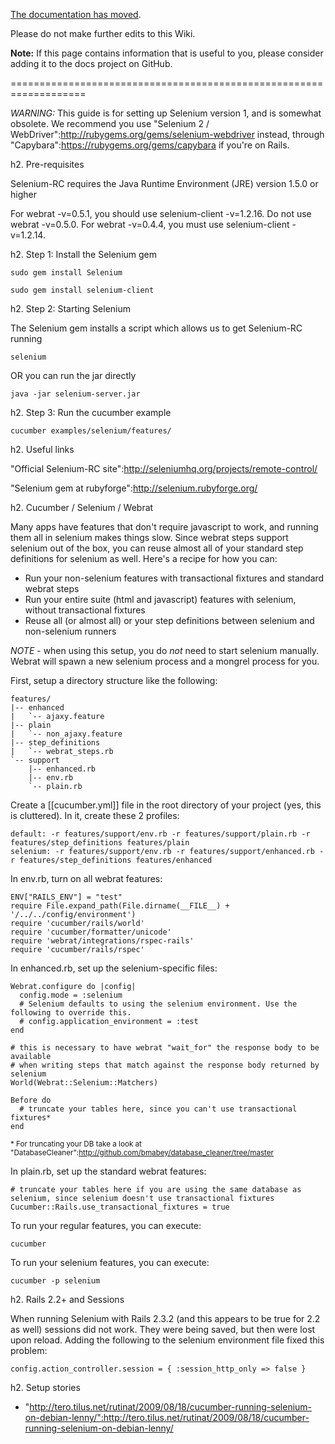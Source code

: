 [The documentation has moved](https://docs.cucumber.io/).

Please do not make further edits to this Wiki.

**Note:** If this page contains information that is useful to you, please consider adding it to the docs project on GitHub.

===================================================================

*WARNING:* This guide is for setting up Selenium version 1, and is somewhat obsolete. We recommend you use "Selenium 2 / WebDriver":http://rubygems.org/gems/selenium-webdriver instead, through "Capybara":https://rubygems.org/gems/capybara if you're on Rails.

h2. Pre-requisites

Selenium-RC requires the Java Runtime Environment (JRE) version 1.5.0 or higher

<p>For webrat -v=0.5.1, you should use selenium-client -v=1.2.16.  Do not use webrat -v=0.5.0.  For webrat -v=0.4.4, you must use selenium-client -v=1.2.14.</p>
h2. Step 1: Install the Selenium gem

<pre><code>sudo gem install Selenium</code></pre>
<pre><code>sudo gem install selenium-client</code></pre>

h2. Step 2: Starting Selenium

The Selenium gem installs a script which allows us to get Selenium-RC running
<pre><code>selenium</code></pre>
OR 
you can run the jar directly
<pre><code>java -jar selenium-server.jar</code></pre>

h2. Step 3: Run the cucumber example

<pre><code>cucumber examples/selenium/features/</code></pre>

h2. Useful links

"Official Selenium-RC site":http://seleniumhq.org/projects/remote-control/

"Selenium gem at rubyforge":http://selenium.rubyforge.org/

h2. Cucumber / Selenium / Webrat

Many apps have features that don't require javascript to work, and running them all in selenium makes things slow.  Since webrat steps support selenium out of the box, you can reuse almost all of your standard step definitions for selenium as well.  Here's a recipe for how you can:

* Run your non-selenium features with transactional fixtures and standard webrat steps
* Run your entire suite (html and javascript) features with selenium, without transactional fixtures
* Reuse all (or almost all) or your step definitions between selenium and non-selenium runners

*NOTE* - when using this setup, you do _not_ need to start selenium manually.  Webrat will spawn a new selenium process and a mongrel process for you.

First, setup a directory structure like the following:

<pre><code>features/
|-- enhanced
|   `-- ajaxy.feature
|-- plain
|   `-- non_ajaxy.feature
|-- step_definitions
|   `-- webrat_steps.rb
`-- support
    |-- enhanced.rb
    |-- env.rb
    `-- plain.rb
</pre></code>

Create a [[cucumber.yml]] file in the root directory of your project (yes, this is cluttered).  In it, create these 2 profiles:

<pre><code>default: -r features/support/env.rb -r features/support/plain.rb -r features/step_definitions features/plain
selenium: -r features/support/env.rb -r features/support/enhanced.rb -r features/step_definitions features/enhanced
</pre></code>

In env.rb, turn on all webrat features:

<pre><code>ENV["RAILS_ENV"] = "test"
require File.expand_path(File.dirname(__FILE__) + '/../../config/environment')
require 'cucumber/rails/world'
require 'cucumber/formatter/unicode'
require 'webrat/integrations/rspec-rails'
require 'cucumber/rails/rspec'
</code></pre>

In enhanced.rb, set up the selenium-specific files:

<pre><code>Webrat.configure do |config|
  config.mode = :selenium
  # Selenium defaults to using the selenium environment. Use the following to override this.
  # config.application_environment = :test
end

# this is necessary to have webrat "wait_for" the response body to be available
# when writing steps that match against the response body returned by selenium
World(Webrat::Selenium::Matchers)

Before do
  # truncate your tables here, since you can't use transactional fixtures*
end
</code></pre>

<small>* For truncating your DB take a look at "DatabaseCleaner":http://github.com/bmabey/database_cleaner/tree/master</small>

In plain.rb, set up the standard webrat features:

<pre><code># truncate your tables here if you are using the same database as selenium, since selenium doesn't use transactional fixtures
Cucumber::Rails.use_transactional_fixtures = true
</code></pre>

To run your regular features, you can execute:

<pre><code>cucumber</code></pre>

To run your selenium features, you can execute:

<pre><code>cucumber -p selenium</code></pre>

h2. Rails 2.2+ and Sessions

When running Selenium with Rails 2.3.2 (and this appears to be true for 2.2 as well) sessions did not work. They were being saved, but then were lost upon reload. Adding the following to the selenium environment file fixed this problem:

<pre><code>config.action_controller.session = { :session_http_only => false }</code></pre>

h2. Setup stories

* "http://tero.tilus.net/rutinat/2009/08/18/cucumber-running-selenium-on-debian-lenny/":http://tero.tilus.net/rutinat/2009/08/18/cucumber-running-selenium-on-debian-lenny/